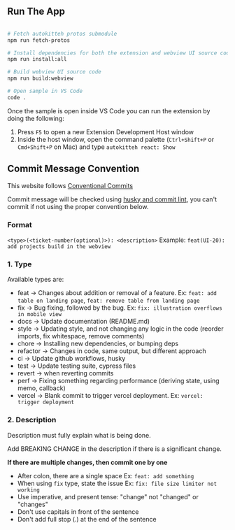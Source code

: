 ## Run The App

```bash

# Fetch autokitteh protos submodule
npm run fetch-protos

# Install dependencies for both the extension and webview UI source code
npm run install:all

# Build webview UI source code
npm run build:webview

# Open sample in VS Code
code .
```

Once the sample is open inside VS Code you can run the extension by doing the following:

1. Press `F5` to open a new Extension Development Host window
2. Inside the host window, open the command palette (`Ctrl+Shift+P` or `Cmd+Shift+P` on Mac) and type `autokitteh react: Show`

## Commit Message Convention
 
This website follows [Conventional Commits](https://www.conventionalcommits.org/en/v1.0.0/)
 
Commit message will be checked using [husky and commit lint](https://theodorusclarence.com/library/husky-commitlint-prettier), you can't commit if not using the proper convention below.
 
### Format
 
`<type>(<ticket-number(optional)>): <description>`
Example: `feat(UI-20): add projects build in the webview`
 
### 1. Type
 
Available types are:
 
- feat → Changes about addition or removal of a feature. Ex: `feat: add table on landing page`, `feat: remove table from landing page`
- fix → Bug fixing, followed by the bug. Ex: `fix: illustration overflows in mobile view`
- docs → Update documentation (README.md)
- style → Updating style, and not changing any logic in the code (reorder imports, fix whitespace, remove comments)
- chore → Installing new dependencies, or bumping deps
- refactor → Changes in code, same output, but different approach
- ci → Update github workflows, husky
- test → Update testing suite, cypress files
- revert → when reverting commits
- perf → Fixing something regarding performance (deriving state, using memo, callback)
- vercel → Blank commit to trigger vercel deployment. Ex: `vercel: trigger deployment`
 
### 2. Description
 
Description must fully explain what is being done.
 
Add BREAKING CHANGE in the description if there is a significant change.
 
**If there are multiple changes, then commit one by one**
 
- After colon, there are a single space Ex: `feat: add something`
- When using `fix` type, state the issue Ex: `fix: file size limiter not working`
- Use imperative, and present tense: "change" not "changed" or "changes"
- Don't use capitals in front of the sentence
- Don't add full stop (.) at the end of the sentence